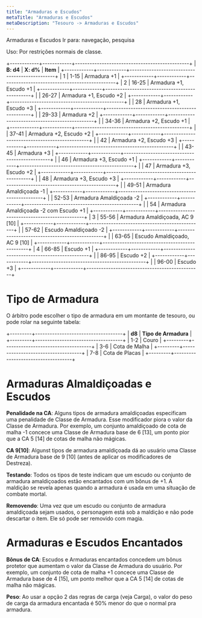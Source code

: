```yaml
---
title: "Armaduras e Escudos"
metaTitle: "Armaduras e Escudos"
metaDescription: "Tesouro -> Armaduras e Escudos"
---
```


Armaduras e Escudos
Ir para: navegação, pesquisa

Uso: Por restrições normais de classe.

+------------+------------+-----------------------------------------------+
| **B: d4**  | **X: d%**  | **Item**                                      |
+------------+------------+-----------------------------------------------+
| 1          | 1-15       | Armadura +1                                   |
+------------+------------+-----------------------------------------------+
| 2          | 16-25      | Armadura +1, Escudo +1                        |
+------------+------------+-----------------------------------------------+
|            | 26-27      | Armadura +1, Escudo +2                        |
+------------+------------+-----------------------------------------------+
|            | 28         | Armadura +1, Escudo +3                        |
+------------+------------+-----------------------------------------------+
|            | 29-33      | Armadura +2                                   |
+------------+------------+-----------------------------------------------+
|            | 34-36      | Armadura +2, Escudo +1                        |
+------------+------------+-----------------------------------------------+
|            | 37-41      | Armadura +2, Escudo +2                        |
+------------+------------+-----------------------------------------------+
|            | 42         | Armadura +2, Escudo +3                        |
+------------+------------+-----------------------------------------------+
|            | 43-45      | Armadura +3                                   |
+------------+------------+-----------------------------------------------+
|            | 46         | Armadura +3, Escudo +1                        |
+------------+------------+-----------------------------------------------+
|            | 47         | Armadura +3, Escudo +2                        |
+------------+------------+-----------------------------------------------+
|            | 48         | Armadura +3, Escudo +3                        |
+------------+------------+-----------------------------------------------+
|            | 49-51      | Armadura Amaldiçoada -1                       |
+------------+------------+-----------------------------------------------+
|            | 52-53      | Armadura Amaldiçoada -2                       |
+------------+------------+-----------------------------------------------+
|            | 54         | Armadura Amaldiçoada -2 com Escudo +1         |
+------------+------------+-----------------------------------------------+
| 3          | 55-56      | Armadura Amaldiçoada, AC 9 [10]               |
+------------+------------+-----------------------------------------------+
|            | 57-62      | Escudo Amaldiçoado -2                         |
+------------+------------+-----------------------------------------------+
|            | 63-65      | Escudo Amaldiçoado, AC 9 [10]                 |
+------------+------------+-----------------------------------------------+
| 4          | 66-85      | Escudo +1                                     |
+------------+------------+-----------------------------------------------+
|            | 86-95      | Escudo +2                                     |
+------------+------------+-----------------------------------------------+
|            | 96-00      | Escudo +3                                     |
+------------+------------+-----------------------------------------------+

# Tipo de Armadura

O árbitro pode escolher o tipo de armadura em um montante de tesouro, ou pode rolar na seguinte tabela:

+---------+------------------------------------+
| **d8**  | **Tipo de Armadura**               |
+---------+------------------------------------+
| 1-2     | Couro                              |
+---------+------------------------------------+
| 3-6     | Cota de Malha                      |
+---------+------------------------------------+
| 7-8     | Cota de Placas                     |
+---------+------------------------------------+

# Armaduras Almaldiçoadas e Escudos

**Penalidade na CA**: Alguns tipos de armadura amaldiçoadas especificam uma penalidade de Classe de Armadura. Esse modificador piora o valor da Classe de Armadura. Por exemplo, um conjunto amaldiçoado de cota de malha -1 concece uma Classe de Armadura base de 6 [13], um ponto pior que a CA 5 [14] de cotas de malha não mágicas.

**CA 9[10]**: Algunst tipos de armadura amaldiçoada dá ao usuário uma Classe de Armadura base de 9 [10] (antes de aplicar os modificadores de Destreza).

**Testando**: Todos os tipos de teste indicam que um escudo ou conjunto de armadura amaldiçoados estão encantados com um bônus de +1. A maldição se revela apenas quando a armadura é usada em uma situação de combate mortal.

**Removendo**: Uma vez que um escudo ou conjunto de armadura amaldiçoada sejam usados, o personagem está sob a maldição e não pode descartar o item. Ele só pode ser removido com magia.

# Armaduras e Escudos Encantados

**Bônus de CA**: Escudos e Armaduras encantados concedem um bônus protetor que aumentam o valor da Classe de Armadura do usuário. Por exemplo, um conjunto de cota de malha +1 concece uma Classe de Armadura base de 4 [15], um ponto melhor que a CA 5 [14] de cotas de malha não mágicas.

**Peso**: Ao usar a opção 2 das regras de carga (veja Carga), o valor do peso de carga da armadura encantada é 50% menor do que o normal pra armadura.
